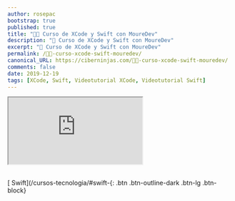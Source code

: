 ```yaml
---
author: rosepac
bootstrap: true
published: true
title: "👨‍💻 Curso de XCode y Swift con MoureDev"
description: "📲 Curso de XCode y Swift con MoureDev"
excerpt: "📲 Curso de XCode y Swift con MoureDev"
permalink: /👨‍💻-curso-xcode-swift-mouredev/
canonical_URL: https://ciberninjas.com/👨‍💻-curso-xcode-swift-mouredev/
comments: false
date: 2019-12-19
tags: [XCode, Swift, Videotutorial XCode, Videotutorial Swift]
---
```


<div class="embed-responsive embed-responsive-16by9">
  <iframe class="embed-responsive-item" src="https://www.youtube.com/embed/videoseries?list=PLNdFk2_brsRcWM-31vJUgyHIGpopIDw4s" allowfullscreen></iframe>
</div><br/>

[<i class="fab fa-apple"></i> Swift](/cursos-tecnologia/#swift-{: .btn .btn-outline-dark .btn-lg .btn-block}
